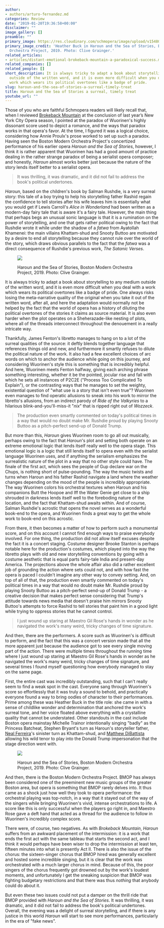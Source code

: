 ```yaml
---
author:
- authors/arturo-fernandez.md
categories: Review
date: "2019-01-20T19:36:58+00:00"
disclaimer: ""
image_gallery: []
preamble: ""
primary_image: https://res.cloudinary.com/schmopera/image/upload/v1548012889/media/2019/01/sqHeatherBuck_1_byCliveGrainger.jpg
primary_image_credit: 'Heather Buck in Haroun and the Sea of Stories, Boston Modern
  Orchestra Project, 2019. Photo: Clive Grainger.'
related_articles:
- articles/distant-emotional-brokeback-mountain-a-paradoxical-success.md
related_companies: []
related_people: []
short_description: It is always tricky to adapt a book about storytelling to any medium
  outside of the written word, and it is even more difficult when you deal with a
  work which wears its political overtones like a badge of pride.
slug: haroun-and-the-sea-of-stories-a-surreal-timely-treat
title: Haroun and the Sea of Stories a surreal, timely treat
youtube_url: ""
---
```

Those of you who are faithful Schmopera readers will likely recall that, when I reviewed [Brokeback Mountain](/distant-emotional-brokeback-mountain-a-paradoxical-success/) at the conclusion of last year’s New York City Opera season, I pointed at the paradox of Wuorinen's highly dissonant score used to depict a romance, and the ways that paradox works in that opera's favor. At the time, I figured it was a logical choice, considering how Annie Proulx's prose worked to set up such a paradox. Having seen the Boston Modern Orchestra Project's concertized performance of his earlier opera _Haroun and the Sea of Stories_, however, I think it is rather apparent that Wuorinen has had a good amount of practice dealing in the rather strange paradox of being a serialist opera composer; and honestly, _Haroun_ almost works better just because the nature of the story lends itself better to a serialist opera.

> It was thrilling, it was dramatic, and it did not fail to address the book's political undertones.

_Haroun_, based on the children's book by Salman Rushdie, is a very surreal story: this tale of a boy trying to help his storytelling father Rashid regain the confidence to tell stories after his wife leaves him is essentially what you would get if Lewis Carroll's _Alice in Wonderland_ had been written as a modern-day fairy tale that is aware it's a fairy tale. However, the main thing that perhaps begs an unusual sonic language is that it is a rumination on the power of storytelling, and one that gets rather political owing to the fact that Rushdie wrote it while under the shadow of a _fatwa_ from Ayatollah Khamenei: the main villains Khattam-shud and Snooty Buttoo are motivated by a desire to end all storytelling because they cannot rule over the world of the story, which draws obvious parallels to the fact that the _fatwa_ was a direct consequence of Rushdie's previous work, _The Satanic Verses_.

<figure data-type="image"> 

![](https://res.cloudinary.com/schmopera/image/upload/v1548012939/media/2019/01/Ensemble_1_byCliveGrainger.jpg)

<figcaption>Haroun and the Sea of Stories, Boston Modern Orchestra Project, 2019. Photo: Clive Grainger.</figcaption>

</figure>

It is always tricky to adapt a book about storytelling to any medium outside of the written word, and it is even more difficult when you deal with a work which wears its political overtones like a badge of pride. One always risks losing the meta-narrative quality of the original when you take it out of the written word, after all, and here the adaptation would normally not be helped by the fact that the world of opera has a history of diluting the political overtones of the stories it claims as source material. It is also even harder when the plot operates on a Sheherazade-like nesting of plots, where all of the threads interconnect throughout the denouement in a really intricate way.

Thankfully, James Fenton's libretto manages to hang on to a lot of the surreal qualities of the source: it deftly blends together language that references things old and new, and furthermore it smartly refuses to dilute the political nature of the work. It also had a few excellent choices of arc words on which to anchor the audience while going on this journey, and considering Wuorinen's style this is something that is incredibly helpful. And here, Wuorinen meets Fenton halfway, giving each arching phrase something interesting, whether it be the pointed, jocular rise and fall with which he sets all instances of P2C2E ("Process Too Complicated To Explain"), or the contrasting ways that he manages to set the weighty, existential question of "what use is a story that isn't even true"? Wuorinen even manages to find operatic allusions to sneak into his work to mirror the libretto's allusions, from an indirect parody of _Ride of the Valkyries_ to a hilarious blink-and-you'll-miss-it "_nix_" that is ripped right out of _Wozzeck_.

> The production even smartly commented on today's political times in a way that would no doubt make Mr. Rushdie proud by playing Snooty Buttoo as a pitch-perfect send-up of Donald Trump.

But more than this, _Haroun_ gives Wuorinen room to go all out musically, perhaps owing to the fact that _Haroun_'s plot and setting both operate on an extreme emotional logic that lends itself really well to the opera stage. This emotional logic is a logic that still lends itself to opera even with the serialist language Wuorinen uses, and if anything the serialism emphasizes the surrealistic nature of the plot in a way that no other style could have. The finale of the first act, which sees the people of Gup declare war on the Chups, is nothing short of pulse-pounding. The way the music twists and turns when Haroun and his father Rashid navigate a land where the weather changes depending on the mood of the people is incredibly appropriate. The way Wuorinen colors his orchestral textures when Haroun and his companions Butt the Hoopoe and Iff the Water Genie get close to a ship shrouded in darkness lends itself well to the foreboding nature of the location, and the fact that Khattam-shud awaits within. And of course, Salman Rushdie's acrostic that opens the novel serves as a wonderful book-end to the opera, and Wuorinen finds a great way to get the whole work to book-end on this acrostic.

From there, it then becomes a matter of how to perform such a monumental score, and on this account I cannot find enough ways to praise everybody involved. For one thing, the production did not allow itself excuses despite the fact it is a concert staging. Costume designer Brooke Stanton is perhaps notable here for the production's costumes, which played into the way the libretto plays with old and new storytelling conventions by going with a costume aesthetic that is equal parts fairy-tale India and present-day America. The projections above the whole affair also did a rather excellent job of grounding the action where sets could not, and with how fast the opera is paced I couldn't imagine any other way to convey setting. And, on top of all of that, the production even smartly commented on today's political times in a way that would no doubt make Mr. Rushdie proud by playing Snooty Buttoo as a pitch-perfect send-up of Donald Trump - a creative decision that makes perfect sense considering that Trump's attitude towards news media that doesn't praise him mirrors Snooty Buttoo's attempts to force Rashid to tell stories that paint him in a good light while trying to oppress stories that he cannot control.

> I just wound up staring at Maestro Gil Rose's hands in wonder as he navigated the work's many weird, tricky changes of time signature.

And then, there are the performers. A score such as Wuorinen's is difficult to perform, and the fact that this was a concert version made that all the more apparent just because the audience got to see every single moving part of the action. There were multiple times throughout the running time where I just wound up staring at Maestro Gil Rose's hands in wonder as he navigated the work's many weird, tricky changes of time signature, and several times I found myself questioning how everybody managed to stay on the same page.

First, the entire cast was incredibly outstanding, such that I can't really seem to find a weak spot in the cast. Everyone sang through Wuorinen's score so effortlessly that it was truly a sound to behold, and practically everyone found a way to bring oodles of character to their performances. Prime among these was Heather Buck in the title role: she came in with a sense of childlike wonder and determination that anchored the work's surreal tone, and her voice floated above everything with a crystalline quality that cannot be understated. Other standouts in the cast include Boston opera mainstay Michelle Trainor intentionally singing "badly" as the Princess Batcheat, Stephen Bryant's turn as Haroun's storyteller father, [Neal Ferreira](/scene/people/neal-ferreira/)'s sinister turn as Khattam-shud, and [Matthew DiBattista](/scene/people/matthew-dibattista/) allowing his wild tenor to play into the Donald Trump impersonation that the stage direction went with.

<figure data-type="image"> 

![](https://res.cloudinary.com/schmopera/image/upload/v1548013007/media/2019/01/Ensemble_2_CliveGrainger.jpg)

<figcaption>Haroun and the Sea of Stories, Boston Modern Orchestra Project, 2019. Photo: Clive Grainger.</figcaption>

</figure>

And then, there is the Boston Modern Orchestra Project. BMOP has always been considered one of the preeminent new music groups of the greater Boston area, but opera is something that BMOP rarely delves into. It thus came as a shock just how well they took to opera performance: the orchestral playing was top-notch, in a way that it stayed out of the way of the singers while bringing Wuorinen's vivid, intense orchestrations to life. A score like this is only successful when the players go right in, and Maestro Rose gave a deft hand that acted as a thread for the audience to follow in Wuorinen's incredibly complex score.

There were, of course, two negatives. As with _Brokeback Mountain_, _Haroun_ suffers from an awkward placement of the intermission: it is a work that ends the first act with the same tableau that starts the second act, and I think it would perhaps have been wiser to drop the intermission at least ten, fifteen minutes into what is presently Act II. There is also the issue of the chorus: the sixteen-singer chorus that BMOP hired was generally excellent and hosted some incredible singing, but it is clear that the work was orchestrated with a much larger chorus in mind. Because of this, the poor singers of the chorus frequently got drowned out by the work's loudest moments, and unfortunately I get the sneaking suspicion that BMOP was fighting budgetary restrictions and that there was thus _nothing_ that anybody could do about it.

But even these two issues could not put a damper on the thrill ride that BMOP provided with _Haroun and the Sea of Stories_. It was thrilling, it was dramatic, and it did not fail to address the book's political undertones. Overall, the evening was a delight of surreal storytelling, and if there is any justice in this world _Haroun_ will start to see more performances, particularly in the era of "fake news".